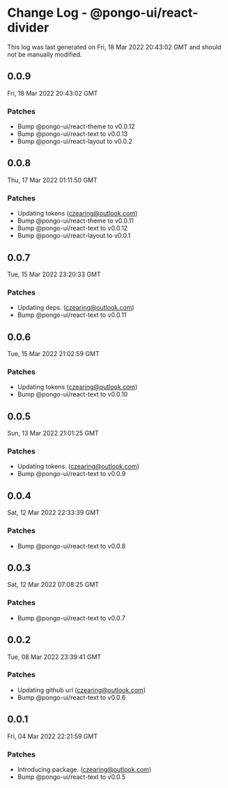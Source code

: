 # Change Log - @pongo-ui/react-divider

This log was last generated on Fri, 18 Mar 2022 20:43:02 GMT and should not be manually modified.

<!-- Start content -->

## 0.0.9

Fri, 18 Mar 2022 20:43:02 GMT

### Patches

- Bump @pongo-ui/react-theme to v0.0.12
- Bump @pongo-ui/react-text to v0.0.13
- Bump @pongo-ui/react-layout to v0.0.2

## 0.0.8

Thu, 17 Mar 2022 01:11:50 GMT

### Patches

- Updating tokens (czearing@outlook.com)
- Bump @pongo-ui/react-theme to v0.0.11
- Bump @pongo-ui/react-text to v0.0.12
- Bump @pongo-ui/react-layout to v0.0.1

## 0.0.7

Tue, 15 Mar 2022 23:20:33 GMT

### Patches

- Updating deps. (czearing@outlook.com)
- Bump @pongo-ui/react-text to v0.0.11

## 0.0.6

Tue, 15 Mar 2022 21:02:59 GMT

### Patches

- Updating tokens (czearing@outlook.com)
- Bump @pongo-ui/react-text to v0.0.10

## 0.0.5

Sun, 13 Mar 2022 21:01:25 GMT

### Patches

- Updating tokens. (czearing@outlook.com)
- Bump @pongo-ui/react-text to v0.0.9

## 0.0.4

Sat, 12 Mar 2022 22:33:39 GMT

### Patches

- Bump @pongo-ui/react-text to v0.0.8

## 0.0.3

Sat, 12 Mar 2022 07:08:25 GMT

### Patches

- Bump @pongo-ui/react-text to v0.0.7

## 0.0.2

Tue, 08 Mar 2022 23:39:41 GMT

### Patches

- Updating github url (czearing@outlook.com)
- Bump @pongo-ui/react-text to v0.0.6

## 0.0.1

Fri, 04 Mar 2022 22:21:59 GMT

### Patches

- Introducing package. (czearing@outlook.com)
- Bump @pongo-ui/react-text to v0.0.5
